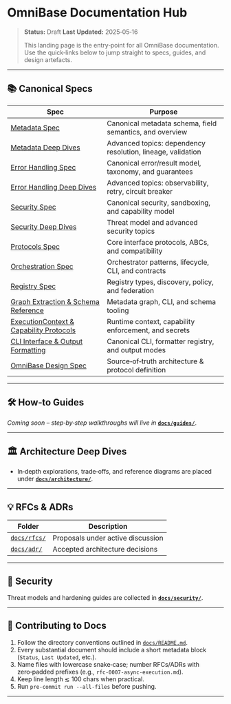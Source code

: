 <!-- === OmniNode:Metadata ===
<!-- metadata_version: 0.1.0 -->
<!-- protocol_version: 0.1.0 -->
<!-- owner: OmniNode Team -->
<!-- copyright: OmniNode Team -->
<!-- schema_version: 0.1.0 -->
<!-- name: index.md -->
<!-- version: 1.0.0 -->
<!-- uuid: 1856a88e-e950-4535-b862-4897ea748083 -->
<!-- author: OmniNode Team -->
<!-- created_at: 2025-05-21T12:41:40.158487 -->
<!-- last_modified_at: 2025-05-21T16:42:46.052211 -->
<!-- description: Stamped by ONEX -->
<!-- state_contract: state_contract://default -->
<!-- lifecycle: active -->
<!-- hash: a7d7b9317dc9296e4f758a607df53a36ce0fbeb9cf44f183d3ba15e58f016e47 -->
<!-- entrypoint: {'type': 'python', 'target': 'index.md'} -->
<!-- runtime_language_hint: python>=3.11 -->
<!-- namespace: onex.stamped.index -->
<!-- meta_type: tool -->
<!-- === /OmniNode:Metadata === -->

<!-- === OmniNode:Metadata ===
<!-- metadata_version: 0.1.0 -->
<!-- protocol_version: 0.1.0 -->
<!-- owner: OmniNode Team -->
<!-- copyright: OmniNode Team -->
<!-- schema_version: 0.1.0 -->
<!-- name: index.md -->
<!-- version: 1.0.0 -->
<!-- uuid: e7ff1f1a-8e94-4dcf-9e3a-141a24205613 -->
<!-- author: OmniNode Team -->
<!-- created_at: 2025-05-21T12:33:43.433532 -->
<!-- last_modified_at: 2025-05-21T16:39:56.064285 -->
<!-- description: Stamped by ONEX -->
<!-- state_contract: state_contract://default -->
<!-- lifecycle: active -->
<!-- hash: 68479f79923e5eb0af816862609f4821d4a7c0ee6bfa5e137c60769ddc6433dd -->
<!-- entrypoint: {'type': 'python', 'target': 'index.md'} -->
<!-- runtime_language_hint: python>=3.11 -->
<!-- namespace: onex.stamped.index -->
<!-- meta_type: tool -->
<!-- === /OmniNode:Metadata === -->

<!-- === OmniNode:Metadata ===
<!-- metadata_version: 0.1.0 -->
<!-- protocol_version: 0.1.0 -->
<!-- owner: OmniNode Team -->
<!-- copyright: OmniNode Team -->
<!-- schema_version: 0.1.0 -->
<!-- name: index.md -->
<!-- version: 1.0.0 -->
<!-- uuid: 3d5a3b94-2ee0-4a8c-af9f-1d90bcd68734 -->
<!-- author: OmniNode Team -->
<!-- created_at: 2025-05-21T09:28:42.661785 -->
<!-- last_modified_at: 2025-05-21T16:24:00.314391 -->
<!-- description: Stamped by ONEX -->
<!-- state_contract: state_contract://default -->
<!-- lifecycle: active -->
<!-- hash: a3c780393931a279eb1547db1cb2bf2190a78391cbc2b00ae0a2cc4dc24a1bf4 -->
<!-- entrypoint: {'type': 'python', 'target': 'index.md'} -->
<!-- runtime_language_hint: python>=3.11 -->
<!-- namespace: onex.stamped.index -->
<!-- meta_type: tool -->
<!-- === /OmniNode:Metadata === -->

# OmniBase Documentation Hub

> **Status:** Draft
> **Last Updated:** 2025‑05‑16
>
> This landing page is the entry‑point for all OmniBase documentation. Use the quick‑links below to jump straight to specs, guides, and design artefacts.

---

## 📚 Canonical Specs

| Spec                                                    | Purpose                                            |
| ------------------------------------------------------- | -------------------------------------------------- |
| [Metadata Spec](./metadata.md)                          | Canonical metadata schema, field semantics, and overview |
| [Metadata Deep Dives](./metadata/)                      | Advanced topics: dependency resolution, lineage, validation |
| [Error Handling Spec](./error_handling.md)              | Canonical error/result model, taxonomy, and guarantees |
| [Error Handling Deep Dives](./error_handling/)          | Advanced topics: observability, retry, circuit breaker |
| [Security Spec](./security.md)                          | Canonical security, sandboxing, and capability model |
| [Security Deep Dives](./security/)                      | Threat model and advanced security topics |
| [Protocols Spec](./protocols.md)                        | Core interface protocols, ABCs, and compatibility |
| [Orchestration Spec](./orchestration.md)                | Orchestrator patterns, lifecycle, CLI, and contracts |
| [Registry Spec](./registry.md)                          | Registry types, discovery, policy, and federation |
| [Graph Extraction & Schema Reference](./graph_extraction.md) | Metadata graph, CLI, and schema tooling |
| [ExecutionContext & Capability Protocols](./execution_context.md) | Runtime context, capability enforcement, and secrets |
| [CLI Interface & Output Formatting](./cli_interface.md) | Canonical CLI, formatter registry, and output modes |
| [OmniBase Design Spec](./specs/omnibase_design_spec.md) | Source‑of‑truth architecture & protocol definition |

---

## 🛠️ How‑to Guides

*Coming soon – step‑by‑step walkthroughs will live in* **[`docs/guides/`](./guides/)**.

---

## 🏛️ Architecture Deep Dives

* In‑depth explorations, trade‑offs, and reference diagrams are placed under **[`docs/architecture/`](./architecture/)**.

---

## 💡 RFCs & ADRs

| Folder                  | Description                       |
| ----------------------- | --------------------------------- |
| [`docs/rfcs/`](./rfcs/) | Proposals under active discussion |
| [`docs/adr/`](./adr/)   | Accepted architecture decisions   |

---

## 🔐 Security

Threat models and hardening guides are collected in **[`docs/security/`](./security/)**.

---

## 📝 Contributing to Docs

1. Follow the directory conventions outlined in [`docs/README.md`](./README.md).
2. Every substantial document should include a short metadata block (`Status`, `Last Updated`, etc.).
3. Name files with lowercase snake‑case; number RFCs/ADRs with zero‑padded prefixes (e.g., `rfc-0007-async-execution.md`).
4. Keep line length ≲ 100 chars when practical.
5. Run `pre‑commit run --all-files` before pushing.

---

<!-- Add more navigation helpers or badges here as the docs site evolves -->
